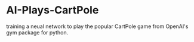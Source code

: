 # AI-Plays-CartPole
training a neual network to play the popular CartPole game from OpenAI's gym package for python.
